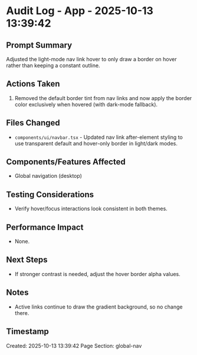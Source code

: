 # Audit Log - App - 2025-10-13 13:39:42

## Prompt Summary
Adjusted the light-mode nav link hover to only draw a border on hover rather than keeping a constant outline.

## Actions Taken
1. Removed the default border tint from nav links and now apply the border color exclusively when hovered (with dark-mode fallback).

## Files Changed
- `components/ui/navbar.tsx` - Updated nav link after-element styling to use transparent default and hover-only border in light/dark modes.

## Components/Features Affected
- Global navigation (desktop)

## Testing Considerations
- Verify hover/focus interactions look consistent in both themes.

## Performance Impact
- None.

## Next Steps
- If stronger contrast is needed, adjust the hover border alpha values.

## Notes
- Active links continue to draw the gradient background, so no change there.

## Timestamp
Created: 2025-10-13 13:39:42
Page Section: global-nav
